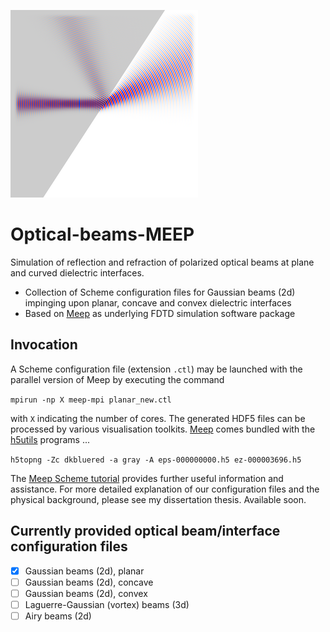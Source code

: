 ![planar](Gauss_2d/img/planar_cropped_rotated_resized.png) 
# Optical-beams-MEEP
Simulation of reflection and refraction of polarized optical beams at plane and curved dielectric interfaces.
*   Collection of Scheme configuration files for Gaussian beams (2d) impinging upon planar, concave and convex
    dielectric interfaces
*   Based on [Meep](https://github.com/stevengj/meep) as underlying FDTD simulation software package

## Invocation
A Scheme configuration file (extension ``.ctl``) may be launched with the parallel version of Meep by executing the command 

``mpirun -np X meep-mpi planar_new.ctl``

 with ``X`` indicating the number of cores.
The generated HDF5 files can be processed by various visualisation toolkits. [Meep](https://github.com/stevengj/meep) 
comes bundled with the [h5utils](https://github.com/stevengj/h5utils) programs ...

``h5topng -Zc dkbluered -a gray -A eps-000000000.h5 ez-000003696.h5``

The [Meep Scheme tutorial](https://meep.readthedocs.io/en/latest/Scheme_Tutorials/Basics/) provides further useful information and assistance.
For more detailed explanation of our configuration files and the physical background, please see my dissertation thesis. Available soon.

## Currently provided optical beam/interface configuration files
- [x] Gaussian beams (2d), planar
- [ ] Gaussian beams (2d), concave
- [ ] Gaussian beams (2d), convex
- [ ] Laguerre-Gaussian (vortex) beams (3d)
- [ ] Airy beams (2d)
